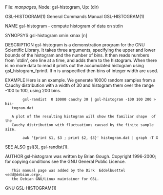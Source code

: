 File: *manpages*,  Node: gsl-histogram,  Up: (dir)

GSL-HISTOGRAM(1)            General Commands Manual           GSL-HISTOGRAM(1)



NAME
       gsl-histogram - compute histogram of data on stdin

SYNOPSYS
       gsl-histogram xmin xmax [n]

DESCRIPTION
       gsl-histogram  is  a  demonstration  program  for  the  GNU  Scientific
       Library.  It takes three arguments,  specifying  the  upper  and  lower
       bounds  of the histogram and the number of bins.  It then reads numbers
       from `stdin', one line at a time, and adds them to the histogram.  When
       there  is  no more data to read it prints out the accumulated histogram
       using gsl_histogram_fprintf.  If n is unspecified then bins of  integer
       width are used.

EXAMPLE
       Here  is  an  example.   We generate 10000 random samples from a Cauchy
       distribution with a width of 30 and histogram them over the range  -100
       to 100, using 200 bins.

            gsl-randist  0 10000 cauchy 30 | gsl-histogram -100 100 200 > his‐
       togram.dat

       A plot of the resulting histogram will show the familiar shape  of  the
       Cauchy distribution with fluctuations caused by the finite sample size.

            awk '{print $1, $3 ; print $2, $3}' histogram.dat | graph -T X


SEE ALSO
       gsl(3), gsl-randist(1).


AUTHOR
       gsl-histogram  was  written  by  Brian Gough.  Copyright 1996-2000; for
       copying conditions see the GNU General Public Licence.

       This manual page was added by the Dirk  Eddelbuettel  <edd@debian.org>,
       the Debian GNU/Linux maintainer for GSL.



GNU                                                           GSL-HISTOGRAM(1)

